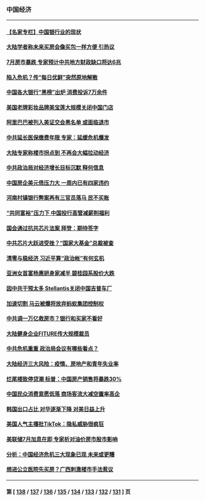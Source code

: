 ### 中国经济
---
#### [【名家专栏】中国银行业的现状](../../pages/ncid283/n13792249.md) 
#### [大陆学者称未来买房会像买包一样方便 引热议](../../pages/ncid283/n13792227.md) 
#### [7月房市暴跌 专家预计中共地方财政缺口将达6兆](../../pages/ncid283/n13792099.md) 
#### [陷入危机？传“每日优鲜”突然原地解散](../../pages/ncid283/n13791586.md) 
#### [中国各大银行“黑榜”出炉 消费投诉7万余件](../../pages/ncid283/n13791921.md) 
#### [美国老牌彩妆品牌美宝莲大规模关闭中国门店](../../pages/ncid283/n13791874.md) 
#### [阿里巴巴被列入美证交会黑名单 或面临退市](../../pages/ncid283/n13791857.md) 
#### [中共延长医保缴费年限 专家：延缓危机爆发](../../pages/ncid283/n13791859.md) 
#### [大陆专家称楼市拐点到 不再会大幅拉动经济](../../pages/ncid283/n13791687.md) 
#### [中共政治局对经济增长目标沉默 释何信息](../../pages/ncid283/n13791813.md) 
#### [中国房企美元债压力大 一周内已有四家违约](../../pages/ncid283/n13791848.md) 
#### [河南村镇银行弊案再有三官员落马 民不买账](../../pages/ncid283/n13791810.md) 
#### [“共同富裕”压力下 中国投行高管减薪削福利](../../pages/ncid283/n13791622.md) 
#### [国会通过抗共芯片法案 拜登：期待签字](../../pages/ncid283/n13791153.md) 
#### [中共芯片大跃进受挫？“国家大基金”总裁被查](../../pages/ncid283/n13791165.md) 
#### [清零与稳经济 习近平算“政治帐”有何玄机](../../pages/ncid283/n13791075.md) 
#### [亚洲女首富杨惠妍身家减半 碧桂园系股价大跌](../../pages/ncid283/n13790943.md) 
#### [因中共干预太多 Stellantis关闭中国吉普车厂](../../pages/ncid283/n13791107.md) 
#### [加速切割 马云被爆将放弃蚂蚁集团控制权](../../pages/ncid283/n13791088.md) 
#### [中共调一万亿救房市？银行和买家不看好](../../pages/ncid283/n13790959.md) 
#### [大陆健身企业FITURE传大规模裁员](../../pages/ncid283/n13790797.md) 
#### [中共危机重重 政治局会议有哪些看点？](../../pages/ncid283/n13790542.md) 
#### [大陆经济三大风险：疫情、房地产和青年失业率](../../pages/ncid283/n13790084.md) 
#### [烂尾楼致停贷潮 标普：中国房产销售将暴跌30%](../../pages/ncid283/n13790359.md) 
#### [中国民众消费意愿低落 商场客流大减空置率高企](../../pages/ncid283/n13790305.md) 
#### [韩国出口占比 对华逐渐下降 对美日益上升](../../pages/ncid283/n13790270.md) 
#### [美国人气主播批TikTok：隐私威胁很疯狂](../../pages/ncid283/n13790194.md) 
#### [美联储7月加息在即 专家析对油价房市股市影响](../../pages/ncid283/n13790209.md) 
#### [分析：中国经济危机三大现象已现 未来或更糟](../../pages/ncid283/n13789046.md) 
#### [想进公立医院先买房？广西刺激楼市手法惹议](../../pages/ncid283/n13789958.md) 

---
#### 第 [ [138](./138.md) / [137](./137.md) / [136](./136.md) / [135](./135.md) / [134](./134.md) / [133](./133.md) / [132](./132.md) / [131](./131.md) ] 页
